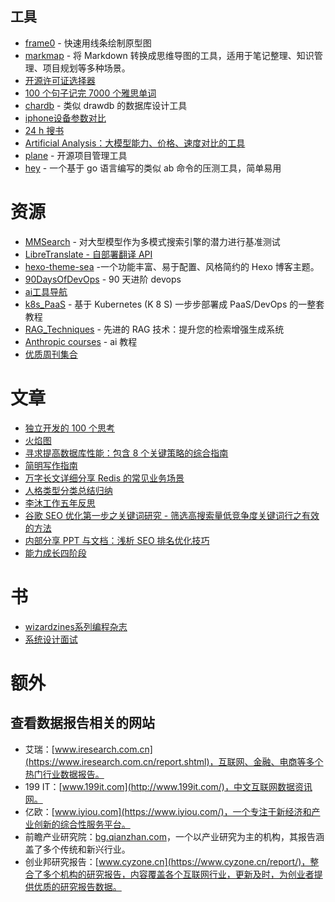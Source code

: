 ## 工具
- [frame0](https://frame0.app/) - 快速用线条绘制原型图
- [markmap](https://github.com/markmap/markmap) - 将 Markdown 转换成思维导图的工具，适用于笔记整理、知识管理、项目规划等多种场景。
- [开源许可证选择器](https://open-source-license-chooser.toolsnav.top/zh/)
- [100 个句子记完 7000 个雅思单词](https://english.shuzijumin.com/)
-  [chardb](https://github.com/chartdb/chartdb) - 类似 drawdb 的数据库设计工具
- [iphone设备参数对比](https://hubweb.cn/)
- [24 h 搜书](https://24hbook.store/)
- [Artificial Analysis：大模型能力、价格、速度对比的工具](https://artificialanalysis.ai/models/gpt-4o-mini)
- [plane](https://github.com/makeplane/plane) - 开源项目管理工具
- [hey](https://github.com/rakyll/hey) - 一个基于 go 语言编写的类似 ab 命令的压测工具，简单易用

# 资源
- [MMSearch](https://github.com/CaraJ7/MMSearch?tab=readme-ov-file) - 对大型模型作为多模式搜索引擎的潜力进行基准测试
- [LibreTranslate - 自部署翻译 API](https://libretranslate.com/)
- [hexo-theme-sea](https://hai-zou.github.io/hexo-theme-sea/) -一个功能丰富、易于配置、风格简约的 Hexo 博客主题。
- [90DaysOfDevOps](https://github.com/MichaelCade/90DaysOfDevOps) - 90 天进阶 devops
- [ai工具导航](https://aitoolly.com/zh)
- [k8s_PaaS](https://github.com/ben1234560/k8s_PaaS) - 基于 Kubernetes (K 8 S) 一步步部署成 PaaS/DevOps 的一整套教程
- [RAG_Techniques](https://github.com/NirDiamant/RAG_Techniques) - 先进的 RAG 技术：提升您的检索增强生成系统
- [Anthropic courses](https://github.com/anthropics/courses) - ai 教程
- [优质周刊集合](https://weekly0.com/)

# 文章
- [独立开发的 100 个思考](https://www.icebeer.top/tag/%E7%8B%AC%E7%AB%8B%E5%BC%80%E5%8F%91%E7%9A%84100%E4%B8%AA%E6%80%9D%E8%80%83/)
- [火焰图](https://queue.acm.org/detail.cfm?id=2927301)
- [寻求提高数据库性能：包含 8 个关键策略的综合指南](https://levelup.gitconnected.com/in-search-of-improving-database-performance-a-comprehensive-guide-with-8-key-strategies-3496f2262cdb)
- [简明写作指南](https://www.v2ex.com/t/1026237#reply15)
- [万字长文详细分享 Redis 的常见业务场景](https://www.bestblogs.dev/article/54a719)
- [人格类型分类总结归纳](https://blog.17lai.site/posts/ec34b111/)
- [李沐工作五年反思](https://zhuanlan.zhihu.com/p/374777591)
- [谷歌 SEO 优化第一步之关键词研究 - 筛选高搜索量低竞争度关键词行之有效的方法](https://liusha.com/keyword-tools/)
 - [内部分享 PPT 与文档：浅析 SEO 排名优化技巧](https://imzl.com/seo-ppt-document.html)
- [能力成长四阶段](https://en.wikipedia.org/wiki/Four_stages_of_competence)

# 书
 - [wizardzines系列编程杂志](https://wizardzines.com/)
- [系统设计面试](https://learning-guide.gitbook.io/system-design-interview)

# 额外
## 查看数据报告相关的网站
- 艾瑞：[www.iresearch.com.cn](https://www.iresearch.com.cn/report.shtml)，互联网、金融、电商等多个热门行业数据报告。
- 199 IT：[www.199it.com](http://www.199it.com/)，中文互联网数据资讯网。
- 亿欧：[www.iyiou.com](https://www.iyiou.com/)，一个专注于新经济和产业创新的综合性服务平台。
- 前瞻产业研究院：[bg.qianzhan.com](https://bg.qianzhan.com/report/)，一个以产业研究为主的机构，其报告涵盖了多个传统和新兴行业。
- 创业邦研究报告：[www.cyzone.cn](https://www.cyzone.cn/report/)，整合了多个机构的研究报告，内容覆盖各个互联网行业，更新及时，为创业者提供优质的研究报告数据。